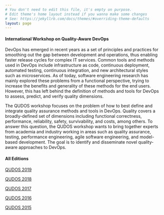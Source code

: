 ```yaml
---
# You don't need to edit this file, it's empty on purpose.
# Edit theme's home layout instead if you wanna make some changes
# See: https://jekyllrb.com/docs/themes/#overriding-theme-defaults
layout: page
---
```


#### International Workshop on Quality-Aware DevOps

DevOps has emerged in recent years as a set of principles and practices for smoothing out the gap between development and operations, thus enabling faster release cycles for complex IT services. Common tools and methods used in DevOps include infrastructure as code, continuous deployment, automated testing, continuous integration, and new architectural styles such as microservices.  As of today, software engineering research has mainly explored these problems from a functional perspective, trying to increase the benefits and generality of these methods for the end users. However, this has left behind the definition of methods and tools for DevOps to assess, predict, and verify quality dimensions.

The QUDOS workshop focuses on the problem of how to best define and integrate quality assurance methods and tools in DevOps. Quality covers a broadly-defined set of dimensions including functional correctness, performance, reliability, safety, survivability, and costs, among others. To answer this question, the QUDOS workshop wants to bring together experts from academia and industry working in areas such as quality assurance, testing, performance engineering, agile software engineering, and model-based development. The goal is to identify and disseminate novel quality-aware approaches to DevOps.

#### All Editions

[QUDOS 2019](http://2019.qudos-workshop.org)

[QUDOS 2018](http://2018.qudos-workshop.org)

[QUDOS 2017](http://2017.qudos-workshop.org)

[QUDOS 2016](http://2016.qudos-workshop.org)

[QUDOS 2015](http://2015.qudos-workshop.org)
